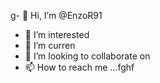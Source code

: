 g- 👋 Hi, I’m @EnzoR91
- 👀 I’m interested 
- 🌱 I’m curren
- 💞️ I’m looking to collaborate on
- 📫 How to reach me ...fghf

<!---
EnzoR91/EnzoR91 is a ✨ special ✨ repository because its `README.md` (this file) appears on your GitHub profile.
You can click the Preview link to take a look at your changes.
--->
